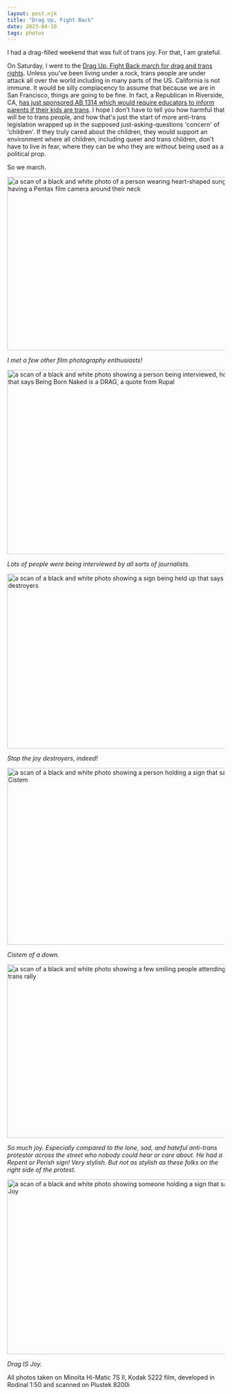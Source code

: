 ```yaml
---
layout: post.njk
title: "Drag Up, Fight Back"
date: 2023-04-10
tags: photos
---
```

I had a drag-filled weekend that was full of trans joy. For that, I am grateful.

On Saturday, I went to the [Drag Up, Fight Back march for drag and trans rights](https://www.sfgate.com/bayarea/article/san-francisco-drag-up-fight-back-march-17887311.php). Unless you've been living under a rock, trans people are under attack all over the world including in many parts of the US. California is not immune. It would be silly complacency to assume that because we are in San Francisco, things are going to be fine. In fact, a Republican in Riverside, CA, [has just sponsored AB 1314 which would require educators to inform parents if their kids are trans](https://www.latimes.com/california/story/2023-03-15/california-bill-would-require-schools-to-notify-parents-if-child-is-transgender). I hope I don't have to tell you how harmful that will be to trans people, and how that's just the start of more anti-trans legislation wrapped up in the supposed just-asking-questions 'concern' of 'children'. If they truly cared about the children, they would support an environment where all children, including queer and trans children, don't have to live in fear, where they can be who they are without being used as a political prop.

So we march.

<img src="/photos/uploads/193231206c.jpg" width="600" height="402" alt="a scan of a black and white photo of a person wearing heart-shaped sunglasses and having a Pentax film camera around their neck" />

*I met a few other film photography enthusiasts!*

<img src="/photos/uploads/ca8954e143.jpg" width="600" height="427" alt="a scan of a black and white photo showing a person being interviewed, holding a sign that says Being Born Naked is a DRAG, a quote from Rupal" />

*Lots of people were being interviewed by all sorts of journalists.*

<img src="/photos/uploads/305a3b87cf.jpg" width="600" height="405" alt="a scan of a black and white photo showing a sign being held up that says stop the joy destroyers" />

*Stop the joy destroyers, indeed!*

<img src="/photos/uploads/2979cf08de.jpg" width="600" height="410" alt="a scan of a black and white photo showing a person holding a sign that says Smash the Cistem" />

*Cistem of a down.*

<img src="/photos/uploads/61d8deddf9.jpg" width="600" height="402" alt="a scan of a black and white photo showing a few smiling people attending the drag and trans rally" />

*So much joy. Especially compared to the lone, sad, and hateful anti-trans protestor across the street who nobody could hear or care about. He had a Repent or Perish sign! Very stylish. But not as stylish as these folks on the right side of the protest.*

<img src="/photos/uploads/92ffb58042.jpg" width="600" height="405" alt="a scan of a black and white photo showing someone holding a sign that says Drag is Joy " />

*Drag IS Joy.*

All photos taken on Minolta Hi-Matic 7S II, Kodak 5222 film, developed in Rodinal 1:50 and scanned on Plustek 8200i
